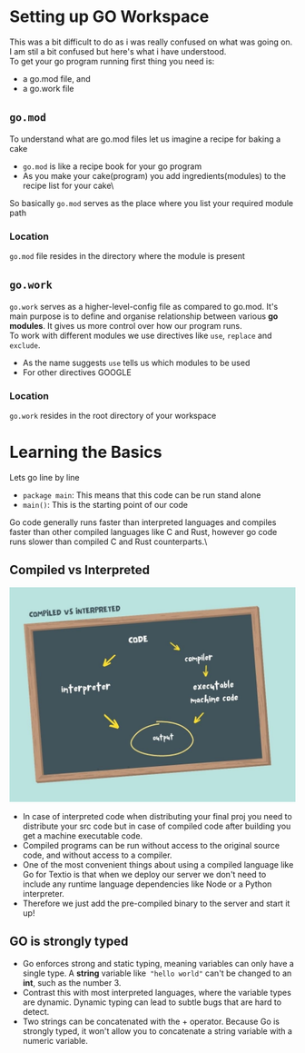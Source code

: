 # Setting up GO Workspace

This was a bit difficult to do as i was really confused on what was going on. I am stil a bit confused but here's what i have understood.\
To get your go program running first thing you need is:
- a go.mod file, and
- a go.work file 

## `go.mod` 
To understand what are go.mod files let us imagine a recipe for baking a cake

- `go.mod` is like a recipe book for your go program
- As you make your cake(program) you add ingredients(modules) to the recipe list for your cake\

So basically `go.mod` serves as the place where you list your required module path

### Location

`go.mod` file resides in the directory where the module is present

## `go.work`

`go.work` serves as a higher-level-config file as compared to go.mod. It's main purpose is to define and organise relationship between various **go modules**. It gives us more control over how our program runs.\
To work with different modules we use directives like `use`, `replace` and `exclude`.

- As the name suggests `use` tells us which modules to be used
- For other directives GOOGLE

### Location

`go.work` resides in the root directory of your workspace

# Learning the Basics
Lets go line by line

- `package main`: This means that this code can be run stand alone 
- `main()`: This is the starting point of our code

Go code generally runs faster than interpreted languages and compiles faster than other compiled languages like C and Rust, however go code runs slower than compiled C and Rust counterparts.\

## Compiled vs Interpreted

![How Compiled code differs from the interpreted ones](../images/compiled_vs_interpreted.jpg)

- In case of interpreted code when distributing your final proj you need to distribute your src code but in case of compiled code after building you get a machine executable code.
- Compiled programs can be run without access to the original source code, and without access to a compiler.
- One of the most convenient things about using a compiled language like Go for Textio is that when we deploy our server we don't need to include any runtime language dependencies like Node or a Python interpreter. 
- Therefore we just add the pre-compiled binary to the server and start it up!

## GO is strongly typed

- Go enforces strong and static typing, meaning variables can only have a single type. A **string** variable like` "hello world"` can't be changed to an **int**, such as the number 3.
- Contrast this with most interpreted languages, where the variable types are dynamic. Dynamic typing can lead to subtle bugs that are hard to detect.
- Two strings can be concatenated with the + operator. Because Go is strongly typed, it won't allow you to concatenate a string variable with a numeric variable.